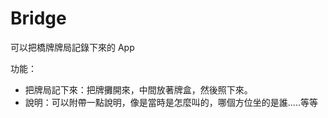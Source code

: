 # Bridge
可以把橋牌牌局記錄下來的 App 

功能：
* 把牌局記下來：把牌攤開來，中間放著牌盒，然後照下來。
* 說明：可以附帶一點說明，像是當時是怎麼叫的，哪個方位坐的是誰.....等等
